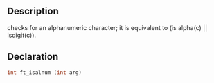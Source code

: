 ## Description
checks for an alphanumeric character; it is equivalent to (is alpha(c) || isdigit(c)).

## Declaration
```c
int ft_isalnum (int arg)
```